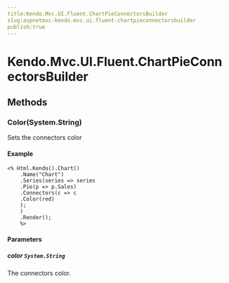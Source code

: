 ```yaml
---
title:Kendo.Mvc.UI.Fluent.ChartPieConnectorsBuilder
slug:aspnetmvc-kendo.mvc.ui.fluent.chartpieconnectorsbuilder
publish:true
---
```


# Kendo.Mvc.UI.Fluent.ChartPieConnectorsBuilder

## Methods

### Color(System.String)
Sets the connectors color

#### Example
    <% Html.Kendo().Chart()
        .Name("Chart")
        .Series(series => series
        .Pie(p => p.Sales)
        .Connectors(c => c
        .Color(red)
        );
        )
        .Render();
        %>

#### Parameters

##### color `System.String`
The connectors color.